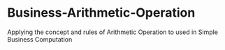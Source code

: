 # Business-Arithmetic-Operation
Applying the concept and rules of  Arithmetic Operation to used in Simple Business Computation 
